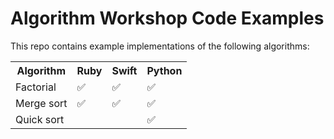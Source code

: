 # Algorithm Workshop Code Examples

This repo contains example implementations of the following algorithms:

<table>
<tr>
  <th>Algorithm</th>
  <th>Ruby</th>
  <th>Swift</th>
  <th>Python</th>
</tr>
<tr>
  <td>Factorial</td>
  <td>✅</td><!-- Ruby -->
  <td>✅</td><!-- Swift -->
  <td>✅</td><!-- Python -->
</tr>
<tr>
  <td>Merge sort</td>
  <td>✅</td><!-- Ruby -->
  <td>✅</td><!-- Swift -->
  <td>✅</td><!-- Python -->
</tr>
<tr>
  <td>Quick sort</td>
  <td></td><!-- Ruby -->
  <td></td><!-- Swift -->
  <td>✅</td><!-- Python -->
</tr>
</table>
